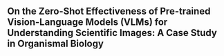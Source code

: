 ## On the Zero-Shot Effectiveness of Pre-trained Vision-Language Models (VLMs) for Understanding Scientific Images: A Case Study in Organismal Biology
